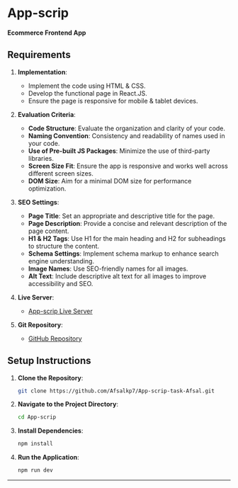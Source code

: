 # App-scrip
**Ecommerce Frontend App**

## Requirements

1. **Implementation**:
   - Implement the code using HTML & CSS.
   - Develop the functional page in React.JS.
   - Ensure the page is responsive for mobile & tablet devices.

2. **Evaluation Criteria**:
   - **Code Structure**: Evaluate the organization and clarity of your code.
   - **Naming Convention**: Consistency and readability of names used in your code.
   - **Use of Pre-built JS Packages**: Minimize the use of third-party libraries.
   - **Screen Size Fit**: Ensure the app is responsive and works well across different screen sizes.
   - **DOM Size**: Aim for a minimal DOM size for performance optimization.

3. **SEO Settings**:
   - **Page Title**: Set an appropriate and descriptive title for the page.
   - **Page Description**: Provide a concise and relevant description of the page content.
   - **H1 & H2 Tags**: Use H1 for the main heading and H2 for subheadings to structure the content.
   - **Schema Settings**: Implement schema markup to enhance search engine understanding.
   - **Image Names**: Use SEO-friendly names for all images.
   - **Alt Text**: Include descriptive alt text for all images to improve accessibility and SEO.

4. **Live Server**:
   - [App-scrip Live Server](https://app-scrip-chi.vercel.app/)

5. **Git Repository**:
   - [GitHub Repository](https://github.com/Afsalkp7/App-scrip-task-Afsal)


## Setup Instructions

1. **Clone the Repository**:
   ```bash
   git clone https://github.com/Afsalkp7/App-scrip-task-Afsal.git

2. **Navigate to the Project Directory**:
    ```bash
    cd App-scrip

3. **Install Dependencies**:
    ```bash
    npm install

4. **Run the Application**:
    ```bash
    npm run dev

<hr />
